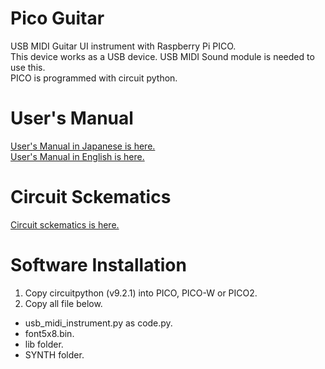 # Pico Guitar
USB MIDI Guitar UI instrument with Raspberry Pi PICO.<br/>
This device works as a USB device.  USB MIDI Sound module is needed to use this.<br/>
PICO is programmed with circuit python.

# User's Manual
[User's Manual in Japanese is here.](https://github.com/ohira-s/PICO_USB_MIDI_INSTRUMENT/blob/master/Docs/UsersManual.md)<br/>
[User's Manual in English is here.](https://github.com/ohira-s/PICO_USB_MIDI_INSTRUMENT/blob/master/Docs/UsersManual_Eng.md)

# Circuit Sckematics
[Circuit sckematics is here.](https://github.com/ohira-s/PICO_USB_MIDI_INSTRUMENT/blob/master/Docs/PICO_Guitar_Circuit.pdf)

# Software Installation
1) Copy circuitpython (v9.2.1) into PICO, PICO-W or PICO2.
2) Copy all file below.
- usb_midi_instrument.py as code.py.
- font5x8.bin.
- lib folder.
- SYNTH folder.
